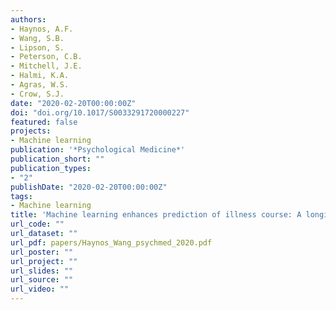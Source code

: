 ```yaml
---
authors:
- Haynos, A.F.
- Wang, S.B.
- Lipson, S.
- Peterson, C.B.
- Mitchell, J.E.
- Halmi, K.A.
- Agras, W.S.
- Crow, S.J.
date: "2020-02-20T00:00:00Z"
doi: "doi.org/10.1017/S0033291720000227"
featured: false
projects: 
- Machine learning
publication: '*Psychological Medicine*'
publication_short: ""
publication_types:
- "2"
publishDate: "2020-02-20T00:00:00Z"
tags:
- Machine learning
title: 'Machine learning enhances prediction of illness course: A longitudinal study in eating disorders'
url_code: ""
url_dataset: ""
url_pdf: papers/Haynos_Wang_psychmed_2020.pdf
url_poster: ""
url_project: ""
url_slides: ""
url_source: ""
url_video: ""
---
```



